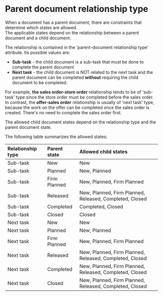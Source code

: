 # Parent document relationship type

When a document has a parent document, there are constraints that determine which states are allowed. <br> The applicable states depend on the relationship between a parent document and a child document.

The relationship is contained in the 'parent-document relationship type' attribute. Its possible values are:

- **Sub-task** - the child document is a sub-task that must be done to complete the parent document
- **Next task** - the child document is NOT related to the next task and the parent document can be completed **without** requiring the child document to be completed.

For example, **the sales order-store order** relationship tends to be of 'sub-task' type since the store order must be completed before the sales order. In contrast, the **offer-sales order** relationship is usually of 'next task' type, because the work on the offer can be completed once the sales order is created. 
There's no need to complete the sales order first.

The allowed child document states depend on the relationship type and the parent document state. 

The following table summarizes the allowed states:

| Relationship type | Parent state | Allowed child states                                    |
| :---------------- | :----------- | :------------------------------------------------------ |
| Sub-task          | New          | New                                                     |
| Sub-task          | Planned      | New, Planned                                            |
| Sub-task          | Firm Planned | New, Planned, Firm Planned                              |
| Sub-task          | Released     | New, Planned, Firm Planned, Released, Completed, Closed |
| Sub-task          | Completed    | Completed, Closed                                       |
| Sub-task          | Closed       | Closed                                                  |
| Next task         | New          | New                                                     |
| Next task         | Planned      | New, Planned                                            |
| Next task         | Firm Planned | New, Planned, Firm Planned                              |
| Next task         | Released     | New, Planned, Firm Planned, Released, Completed, Closed |
| Next task         | Completed    | New, Planned, Firm Planned, Released, Completed, Closed |
| Next task         | Closed       | New, Planned, Firm Planned, Released, Completed, Closed |

